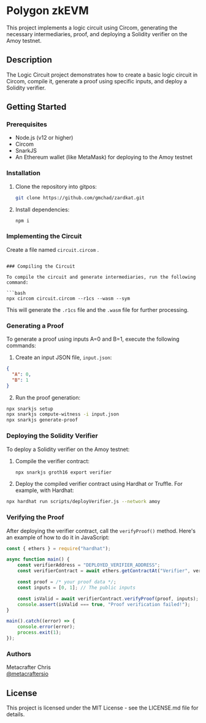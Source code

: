 # Polygon zkEVM

This project implements a logic circuit using Circom, generating the necessary intermediaries, proof, and deploying a Solidity verifier on the Amoy testnet.

## Description

The Logic Circuit project demonstrates how to create a basic logic circuit in Circom, compile it, generate a proof using specific inputs, and deploy a Solidity verifier.

## Getting Started

### Prerequisites

- Node.js (v12 or higher)
- Circom
- SnarkJS
- An Ethereum wallet (like MetaMask) for deploying to the Amoy testnet

### Installation

1. Clone the repository into gitpos:
   ```bash
   git clone https://github.com/gmchad/zardkat.git
   
   ```

2. Install dependencies:
   ```bash
   npm i
   ```

### Implementing the Circuit

Create a file named `circuit.circom` .
```

### Compiling the Circuit

To compile the circuit and generate intermediaries, run the following command:

```bash
npx circom circuit.circom --r1cs --wasm --sym
```

This will generate the `.r1cs` file and the `.wasm` file for further processing.

### Generating a Proof

To generate a proof using inputs A=0 and B=1, execute the following commands:

1. Create an input JSON file, `input.json`:

```json
{
  "A": 0,
  "B": 1
}
```

2. Run the proof generation:

```bash
npx snarkjs setup
npx snarkjs compute-witness -i input.json
npx snarkjs generate-proof
```

### Deploying the Solidity Verifier

To deploy a Solidity verifier on the Amoy testnet:

1. Compile the verifier contract:
   ```bash
   npx snarkjs groth16 export verifier
   ```

2. Deploy the compiled verifier contract using Hardhat or Truffle. For example, with Hardhat:

```bash
npx hardhat run scripts/deployVerifier.js --network amoy
```

### Verifying the Proof

After deploying the verifier contract, call the `verifyProof()` method. Here's an example of how to do it in JavaScript:

```javascript
const { ethers } = require("hardhat");

async function main() {
    const verifierAddress = "DEPLOYED_VERIFIER_ADDRESS";
    const verifierContract = await ethers.getContractAt("Verifier", verifierAddress);

    const proof = /* your proof data */;
    const inputs = [0, 1]; // The public inputs

    const isValid = await verifierContract.verifyProof(proof, inputs);
    console.assert(isValid === true, "Proof verification failed!");
}

main().catch((error) => {
    console.error(error);
    process.exit(1);
});
```

### Authors

Metacrafter Chris  
[@metacraftersio](https://twitter.com/metacraftersio)

## License

This project is licensed under the MIT License - see the LICENSE.md file for details.
